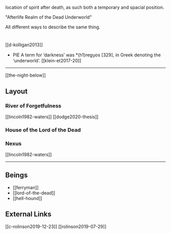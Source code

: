 location of spirit after death, 
as such both a temporary and spacial position.

"Afterlife
Realm of the Dead
Underworld"

All different ways to describe the same thing.


# 

[[d-kolligan2013]]


- PIE A term for ‘darkness’ was *(h1)regu̯os [329], in Greek denoting the ‘underworld’. [[klein-et2017-20]]
---

[[the-night-below]]

## Layout
### River of Forgetfulness
[[lincoln1982-waters]]
[[dodge2020-thesis]]
### House of the Lord of the Dead
### Nexus
[[lincoln1982-waters]]

---

## Beings
- [[ferryman]]
- [[lord-of-the-dead]]
- [[hell-hound]]


## External Links
[[c-rolinson2019-12-23]]
[[rolinson2019-07-29]]